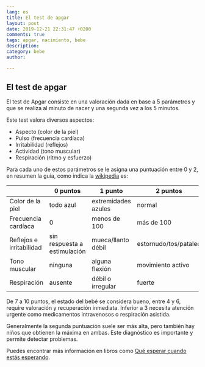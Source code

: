 ```yaml
---
lang: es
title: El test de apgar
layout: post
date: 2019-12-21 22:31:47 +0200
comments: true
tags: apgar, nacimiento, bebe
description:
category: bebe
author:

---
```


## El test de apgar

El test de Apgar consiste en una valoración dada en base a 5 parámetros y que se realiza al minuto de nacer y una segunda vez a los 5 minutos.

Este test valora diversos aspectos:
- Aspecto (color de la piel)
- Pulso (frecuencia cardíaca)
- Irritabilidad (reflejos)
- Actividad (tono muscular)
- Respiración (ritmo y esfuerzo)

Para cada uno de estos parámetros se le asigna una puntuación entre 0 y 2, en resumen la guía, como indica la [wikipedia](https://es.wikipedia.org/wiki/Test_de_Apgar) es:

|   |0 puntos|1 punto|2 puntos|Acrónimo|
| - |   -    |    -  | -      | -      |
|Color de la piel|todo azul|extremidades azules|normal|Apariencia|
|Frecuencia cardíaca|0|menos de 100|más de 100|pulso|
|Reflejos e irritabilidad|sin respuesta a estimulación|mueca/llanto débil| estornudo/tos/pataleo|Gesto|
|Tono muscular|ninguna|alguna flexión|movimiento activo|Actividad|
|Respiración|ausente|débil o irregular|fuerte|Respiración|

De 7 a 10 puntos, el estado del bebé se considera bueno, entre 4 y 6, require valoración y recuperación inmediata. Inferior a 3 necesita atención urgente como medicamentos intravenosos o respiración asistida.

Generalmente la segunda puntuación suele ser más alta, pero también hay niños que obtienen la máxima en ambas. Este diagnóstico es importante y permite detectar problemas.


Puedes encontrar más información en libros como [Qué esperar cuando estás
esperando](https://www.amazon.es/dp/8408122975?tag=redken-21&smid=A1PT7S6F0FISH).


